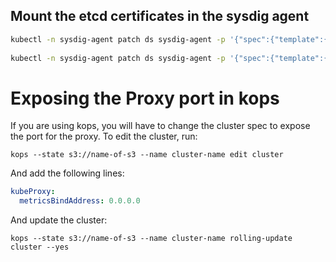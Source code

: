 ##  Mount the etcd certificates in the sysdig agent
```sh
kubectl -n sysdig-agent patch ds sysdig-agent -p '{"spec":{"template":{"spec":{"volumes":[{"hostPath":{"path":"/etc/kubernetes/pki/etcd-manager-main","type":"DirectoryOrCreate"},"name":"etcd-certificates"}]}}}}'
  
kubectl -n sysdig-agent patch ds sysdig-agent -p '{"spec":{"template":{"spec":{"containers":[{"name":"sysdig-agent","volumeMounts": [{"mountPath": "/etc/kubernetes/pki/etcd-manager","name": "etcd-certificates"}]}]}}}}'
```

# Exposing the Proxy port in kops
If you are using kops, you will have to change the cluster spec to expose the port for the proxy. To edit the cluster, run:

```
kops --state s3://name-of-s3 --name cluster-name edit cluster
```

And add the following lines:

```yaml
kubeProxy:
  metricsBindAddress: 0.0.0.0
```

And update the cluster:

```
kops --state s3://name-of-s3 --name cluster-name rolling-update cluster --yes
```